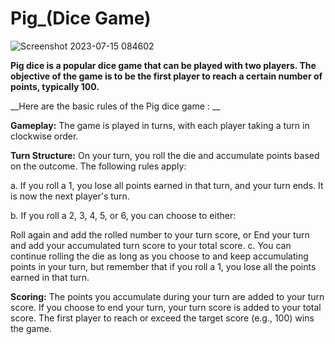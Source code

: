 # Pig_(Dice Game)
![Screenshot 2023-07-15 084602](https://github.com/Kingsuk-03/Pig_Game/assets/115909624/2ebfaf40-3fe6-4ffb-9032-a414311b8067)

__Pig dice is a popular dice game that can be played with two players. The objective of the game is to be the first player to reach a certain number of points, typically 100.__

__Here are the basic rules of the Pig dice game : __

__Gameplay:__ The game is played in turns, with each player taking a turn in clockwise order.

__Turn Structure:__ On your turn, you roll the die and accumulate points based on the outcome. The following rules apply:

a. If you roll a 1, you lose all points earned in that turn, and your turn ends. It is now the next player's turn.

b. If you roll a 2, 3, 4, 5, or 6, you can choose to either:

Roll again and add the rolled number to your turn score, or
End your turn and add your accumulated turn score to your total score.
c. You can continue rolling the die as long as you choose to and keep accumulating points in your turn, but remember that if you roll a 1, you lose all the points earned in that turn.

__Scoring:__ The points you accumulate during your turn are added to your turn score. If you choose to end your turn, your turn score is added to your total score. The first player to reach or exceed the target score (e.g., 100) wins the game.
